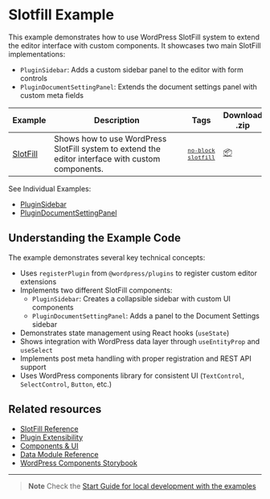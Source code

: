 # Slotfill Example

This example demonstrates how to use WordPress SlotFill system to extend the editor interface with custom components. It showcases two main SlotFill implementations:

-   `PluginSidebar`: Adds a custom sidebar panel to the editor with form controls
-   `PluginDocumentSettingPanel`: Extends the document settings panel with custom meta fields

<!-- Please, do not remove these @TABLE EXAMPLES BEGIN and @TABLE EXAMPLES END comments or modify the table inside. This table is automatically generated from the data at _data/examples.json and _data/tags.json -->
<!-- @TABLE EXAMPLES BEGIN -->

| Example                                                                                                | <span style="display: inline-block; width:250px">Description</span>                               | Tags                                                                                                                                                                                                                                              | Download .zip                                                                                                                                                                                                     | Live Demo                                                                                                                                                                                                                                                                                                                                   |
| ------------------------------------------------------------------------------------------------------ | ------------------------------------------------------------------------------------------------- | ------------------------------------------------------------------------------------------------------------------------------------------------------------------------------------------------------------------------------------------------- | ----------------------------------------------------------------------------------------------------------------------------------------------------------------------------------------------------------------- | ------------------------------------------------------------------------------------------------------------------------------------------------------------------------------------------------------------------------------------------------------------------------------------------------------------------------------------------- |
| [SlotFill](https://github.com/juanma-wp/block-development-examples/tree/trunk/plugins/slotfill-2fb190) | Shows how to use WordPress SlotFill system to extend the editor interface with custom components. | <small><code><a href="https://juanma-wp.github.io/block-development-examples/?tags=no-block">no-block</a></code></small> <small><code><a href="https://juanma-wp.github.io/block-development-examples/?tags=slotfill">slotfill</a></code></small> | [📦](https://github.com/juanma-wp/block-development-examples/releases/download/latest/slotfill-2fb190.zip 'Install the plugin on any WordPress site using this zip and activate it to see the example in action') | [![](https://raw.githubusercontent.com/juanma-wp/block-development-examples/trunk/_assets/icon-wp.svg)](https://playground.wordpress.net/?blueprint-url=https://raw.githubusercontent.com/juanma-wp/block-development-examples/trunk/plugins/slotfill-2fb190/_playground/blueprint.json 'Click here to access a live demo of this example') |

<!-- @TABLE EXAMPLES END -->

See Individual Examples:

-   [PluginSidebar](https://playground.wordpress.net/?blueprint-url=https://raw.githubusercontent.com/juanma-wp/block-development-examples/trunk/plugins/slotfill-2fb190/_playground/blueprint-slot1.json)
-   [PluginDocumentSettingPanel](https://playground.wordpress.net/?blueprint-url=https://raw.githubusercontent.com/juanma-wp/block-development-examples/trunk/plugins/slotfill-2fb190/_playground/blueprint-slot2.json)

## Understanding the Example Code

The example demonstrates several key technical concepts:

-   Uses `registerPlugin` from `@wordpress/plugins` to register custom editor extensions
-   Implements two different SlotFill components:
    -   `PluginSidebar`: Creates a collapsible sidebar with custom UI components
    -   `PluginDocumentSettingPanel`: Adds a panel to the Document Settings sidebar
-   Demonstrates state management using React hooks (`useState`)
-   Shows integration with WordPress data layer through `useEntityProp` and `useSelect`
-   Implements post meta handling with proper registration and REST API support
-   Uses WordPress components library for consistent UI (`TextControl`, `SelectControl`, `Button`, etc.)

## Related resources

-   [SlotFill Reference](https://developer.wordpress.org/block-editor/reference-guides/slotfills/)
-   [Plugin Extensibility](https://developer.wordpress.org/block-editor/how-to-guides/plugin-sidebar-0/)
-   [Components & UI](https://developer.wordpress.org/block-editor/reference-guides/components/)
-   [Data Module Reference](https://developer.wordpress.org/block-editor/reference-guides/data/)
-   [WordPress Components Storybook](https://wordpress.github.io/gutenberg/?path=/docs/docs-introduction--page)

---

> **Note**
> Check the [Start Guide for local development with the examples](https://github.com/juanma-wp/block-development-examples/wiki/Examples#start-guide-for-local-development-with-the-examples)
